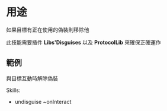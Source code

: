 用途
====================
  
如果目標有正在使用的偽裝則移除他  

此技能需要插件 **Libs'Disguises** 以及 **ProtocolLib** 來確保正確運作

範例
--------

與目標互動時解除偽裝

  Skills:
  - undisguise ~onInteract
